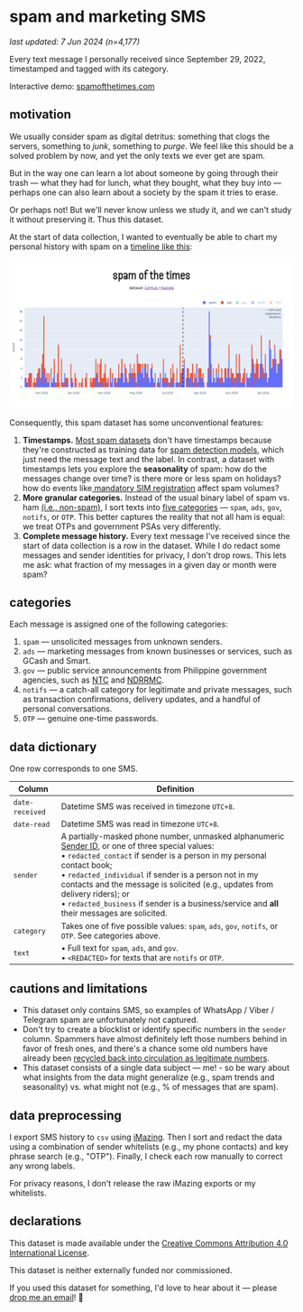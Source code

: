 # spam and marketing SMS
*last updated: 7 Jun 2024 (n=4,177)*

Every text message I personally received since September 29, 2022, timestamped and tagged with its category.

Interactive demo: [spamofthetimes.com](https://spamofthetimes.com)

## motivation

We usually consider spam as digital detritus: something that clogs the servers, something to *junk*, something to *purge*. We feel like this should be a solved problem by now, and yet the only texts we ever get are spam.

But in the way one can learn a lot about someone by going through their trash — what they had for lunch, what they bought, what they buy into — perhaps one can also learn about a society by the spam it tries to erase.

Or perhaps not! But we'll never know unless we study it, and we can't study it without preserving it. Thus this dataset.

At the start of data collection, I wanted to eventually be able to chart my personal history with spam on a [timeline like this](https://spamofthetimes.com):

![Screenshot of a chart entitled 'spam of the times' showing the count of spam texts received per day betwen September 2022 and February 2024](https://raw.githubusercontent.com/scottleechua/spam-of-the-times/main/assets/header_spamofthetimes.png)

Consequently, this spam dataset has some unconventional features:

1. **Timestamps.** [Most spam datasets](https://www.kaggle.com/datasets/uciml/sms-spam-collection-dataset) don't have timestamps because they're constructed as training data for [spam detection models](https://archive.ics.uci.edu/dataset/228/sms+spam+collection), which just need the message text and the label. In contrast, a dataset with timestamps lets you explore the **seasonality** of spam: how do the messages change over time? is there more or less spam on holidays? how do events like[ mandatory SIM registration](https://www.philstar.com/headlines/2022/09/28/2212803/senate-approves-sim-registration-bill) affect spam volumes?
2. **More granular categories.** Instead of the usual binary label of spam vs. ham [(i.e., non-spam)](https://cwiki.apache.org/confluence/display/spamassassin/Ham), I sort texts into [five categories](#categories) — `spam`, `ads`, `gov`, `notifs`, or `OTP`. This better captures the reality that not all ham is equal: we treat OTPs and government PSAs very differently.
3. **Complete message history.** Every text message I've received since the start of data collection is a row in the dataset. While I do redact some messages and sender identities for privacy, I don't drop rows. This lets me ask: what fraction of my messages in a given day or month were spam?

## categories
Each message is assigned one of the following categories:

1. `spam` — unsolicited messages from unknown senders.
2. `ads` — marketing messages from known businesses or services, such as GCash and Smart.
3. `gov` — public service announcements from Philippine government agencies, such as [NTC](https://ntc.gov.ph/) and [NDRRMC](https://ndrrmc.gov.ph/).
4. `notifs` — a catch-all category for legitimate and private messages, such as transaction confirmations, delivery updates, and a handful of personal conversations.
5. `OTP` — genuine one-time passwords.

## data dictionary

One row corresponds to one SMS.

Column | Definition
---|-------------
`date-received` | Datetime SMS was received in timezone `UTC+8`.
`date-read` | Datetime SMS was read in timezone `UTC+8`.
`sender` | A partially-masked phone number, unmasked alphanumeric [Sender ID](https://api.support.vonage.com/hc/en-us/articles/217571017-What-types-of-Sender-IDs-are-there), or one of three special values: <br> • `redacted_contact` if sender is a person in my personal contact book; <br>• `redacted_individual` if sender is a person not in my contacts and the message is solicited (e.g., updates from delivery riders); or <br> • `redacted_business` if sender is a business/service and **all** their messages are solicited.
`category` | Takes one of five possible values: `spam`, `ads`, `gov`, `notifs`, or `OTP`. See categories above.
`text` | • Full text for `spam`, `ads`, and `gov`. <br> • `<REDACTED>` for texts that are `notifs` or `OTP`.

## cautions and limitations

- This dataset only contains SMS, so examples of WhatsApp / Viber / Telegram spam are unfortunately not captured.
- Don't try to create a blocklist or identify specific numbers in the `sender` column. Spammers have almost definitely left those numbers behind in favor of fresh ones, and there's a chance some old numbers have already been [recycled back into circulation as legitimate numbers](https://www.reddit.com/r/Philippines/comments/cuz0fn/recycled_phone_number/).
- This dataset consists of a single data subject — me! - so be wary about what insights from the data might generalize (e.g., spam trends and seasonality) vs. what might not (e.g., % of messages that are spam).

## data preprocessing

I export SMS history to `csv` using [iMazing](https://imazing.com/transfer-iphone-text-messages-to-computer). Then I sort and redact the data using a combination of sender whitelists (e.g., my phone contacts) and key phrase search (e.g., "OTP"). Finally, I check each row manually to correct any wrong labels.

For privacy reasons, I don't release the raw iMazing exports or my whitelists.

## declarations
This dataset is made available under the [Creative Commons Attribution 4.0 International License](https://creativecommons.org/licenses/by/4.0/).

This dataset is neither externally funded nor commissioned.

If you used this dataset for something, I'd love to hear about it — please [drop me an email](mailto:scottleechua@gmail.com)! 👋